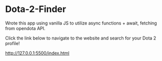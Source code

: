 # Dota-2-Finder

 Wrote this app using vanilla JS to utilize async functions + await, fetching from opendota API.  
 
 Click the link below to navigate to the website and search for your Dota 2 profile!  
 
 http://127.0.0.1:5500/index.html
